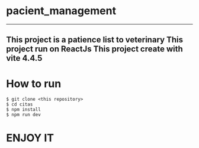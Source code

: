 # pacient_management

---
This project is a patience list to veterinary
This project run on ReactJs
This project create with vite 4.4.5
---

# How to run

    $ git clone <this repository>
    $ cd citas
    $ npm install
    $ npm run dev

# ENJOY IT
